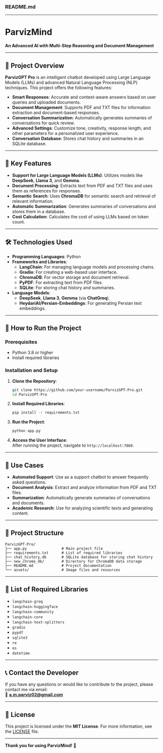 ### **README.md**

---

# **ParvizMind**  
**An Advanced AI with Multi-Step Reasoning and Document Management**

---

## **📌 Project Overview**  
**ParvizGPT Pro** is an intelligent chatbot developed using Large Language Models (LLMs) and advanced Natural Language Processing (NLP) techniques. This project offers the following features:  
- **Smart Responses**: Accurate and context-aware answers based on user queries and uploaded documents.  
- **Document Management**: Supports PDF and TXT files for information extraction and document-based responses.  
- **Conversation Summarization**: Automatically generates summaries of conversations for quick review.  
- **Advanced Settings**: Customize tone, creativity, response length, and other parameters for a personalized user experience.  
- **Conversation Database**: Stores chat history and summaries in an SQLite database.  

---

## **🌟 Key Features**  
- **Support for Large Language Models (LLMs)**: Utilizes models like **DeepSeek**, **Llama 3**, and **Gemma**.  
- **Document Processing**: Extracts text from PDF and TXT files and uses them as references for responses.  
- **Semantic Search**: Uses **ChromaDB** for semantic search and retrieval of relevant information.  
- **Automatic Summarization**: Generates summaries of conversations and stores them in a database.  
- **Cost Calculation**: Calculates the cost of using LLMs based on token count.  

---

## **🛠️ Technologies Used**  
- **Programming Languages**: Python  
- **Frameworks and Libraries**:  
  - **LangChain**: For managing language models and processing chains.  
  - **Gradio**: For creating a web-based user interface.  
  - **ChromaDB**: For vector storage and document retrieval.  
  - **PyPDF**: For extracting text from PDF files.  
  - **SQLite**: For storing chat history and summaries.  
- **Language Models**:  
  - **DeepSeek**, **Llama 3**, **Gemma** (via **ChatGroq**).  
  - **HeydariAI/Persian-Embeddings**: For generating Persian text embeddings.  

---

## **🚀 How to Run the Project**  

### **Prerequisites**  
- Python 3.8 or higher  
- Install required libraries  

### **Installation and Setup**  
1. **Clone the Repository**:  
   ```bash
   git clone https://github.com/your-username/ParvizGPT-Pro.git
   cd ParvizGPT-Pro
   ```

2. **Install Required Libraries**:  
   ```bash
   pip install -r requirements.txt
   ```

3. **Run the Project**:  
   ```bash
   python app.py
   ```

4. **Access the User Interface**:  
   After running the project, navigate to `http://localhost:7860`.

---

## **🎯 Use Cases**  
- **Automated Support**: Use as a support chatbot to answer frequently asked questions.  
- **Document Analysis**: Extract and analyze information from PDF and TXT files.  
- **Summarization**: Automatically generate summaries of conversations and documents.  
- **Academic Research**: Use for analyzing scientific texts and generating content.  

---

## **📂 Project Structure**  
```
ParvizGPT-Pro/
├── app.py                # Main project file
├── requirements.txt      # List of required libraries
├── chat_history.db       # SQLite database for storing chat history
├── new_chroma_db/        # Directory for ChromaDB data storage
├── README.md             # Project documentation
└── assets/               # Image files and resources
```

---

## **📜 List of Required Libraries**  
- `langchain-groq`  
- `langchain-huggingface`  
- `langchain-community`  
- `langchain-core`  
- `langchain-text-splitters`  
- `gradio`  
- `pypdf`  
- `sqlite3`  
- `re`  
- `os`  
- `datetime`  

---

## **📞 Contact the Developer**  
If you have any questions or would like to contribute to the project, please contact me via email:  
📧 **a.m.parviz02@gmail.com**  

---

## **📜 License**  
This project is licensed under the **MIT License**. For more information, see the [LICENSE](LICENSE) file.  

---

**Thank you for using ParvizMind!** 🚀
